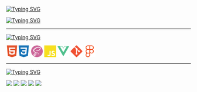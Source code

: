 <!--### Hi there 👋


**1MishGun1/1MishGun1** is a ✨ _special_ ✨ repository because its `README.md` (this file) appears on your GitHub profile.

Here are some ideas to get you started:

- 🔭 I’m currently working on ...
- 🌱 I’m currently learning ...
- 👯 I’m looking to collaborate on ...
- 🤔 I’m looking for help with ...
- 💬 Ask me about ...
- 📫 How to reach me: ...
- 😄 Pronouns: ...
- ⚡ Fun fact: ...
-->

[![Typing SVG](https://readme-typing-svg.herokuapp.com?font=Inter&weight=650&size=28&pause=1000&color=36B3F7&repeat=false&width=480&height=60&lines=HI%2C+I'm+Mikhail+%F0%9F%91%8B)](https://git.io/typing-svg)

[![Typing SVG](https://readme-typing-svg.herokuapp.com?font=Inter&weight=550&size=27&pause=1000&color=36B3F7&repeat=false&width=480&height=60&lines=Junior+Frontend+Developer+%F0%9F%91%A8%F0%9F%8F%BB%E2%80%8D%F0%9F%92%BB)](https://git.io/typing-svg)

---

[![Typing SVG](https://readme-typing-svg.herokuapp.com?font=Inter&weight=550&size=25&pause=1000&color=39EDF7&repeat=false&width=435&lines=Stack+technology+%E2%9A%99%EF%B8%8F)](https://git.io/typing-svg)

<img width="32px" height="32px" src="https://github.com/1MishGun1/1MishGun1/blob/main/img/html5-color.svg"><img width="32px" height="32px" src="https://github.com/1MishGun1/1MishGun1/blob/main/img/css3-color.svg"> 
<img width="32px" height="32px" src="https://github.com/1MishGun1/1MishGun1/blob/main/img/sass-color.svg"> 
<img width="32px" height="32px" src="https://github.com/1MishGun1/1MishGun1/blob/main/img/javascript-color.svg"> 
<img width="32px" height="32px" src="https://github.com/1MishGun1/1MishGun1/blob/main/img/vuedotjs-color.svg"> 
<img width="32px" height="32px" src="https://github.com/1MishGun1/1MishGun1/blob/main/img/git-color.svg"> 
<img width="32px" height="32px" src="https://github.com/1MishGun1/1MishGun1/blob/main/img/figma-color.svg">

---

[![Typing SVG](https://readme-typing-svg.herokuapp.com?font=Inter&weight=550&size=25&pause=1000&color=39EDF7&repeat=false&width=435&lines=Statistics+%F0%9F%93%8A)](https://git.io/typing-svg)

![](http://github-profile-summary-cards.vercel.app/api/cards/profile-details?username=1MishGun1&theme=github_dark) 
![](http://github-profile-summary-cards.vercel.app/api/cards/repos-per-language?username=1MishGun1&theme=github_dark) 
![](http://github-profile-summary-cards.vercel.app/api/cards/most-commit-language?username=1MishGun1&theme=github_dark) 
![](http://github-profile-summary-cards.vercel.app/api/cards/stats?username=1MishGun1&theme=github_dark) 
![](http://github-profile-summary-cards.vercel.app/api/cards/productive-time?username=1MishGun1&theme=github_dark&utcOffset=8) 
